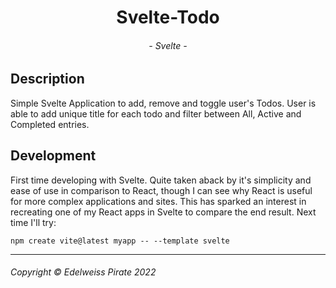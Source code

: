 <div align=center>

# Svelte-Todo

###### - Svelte - 

</div>

## Description 

<p>
    Simple Svelte Application to add, remove and toggle user's Todos. User is able to add unique title for each todo and filter between All, Active and Completed entries.
</p>

## Development

<p>
    First time developing with Svelte. Quite taken aback by it's simplicity and ease of use in comparison to React, though I can see why React is useful for more complex applications and sites. This has sparked an interest in recreating one of my React apps in Svelte to compare the end result. Next time I'll try: 
    
    npm create vite@latest myapp -- --template svelte
</p>

---

###### Copyright © Edelweiss Pirate 2022

